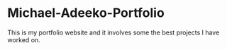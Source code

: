 # Michael-Adeeko-Portfolio
This is my portfolio website and it involves some the best projects I have worked on.

